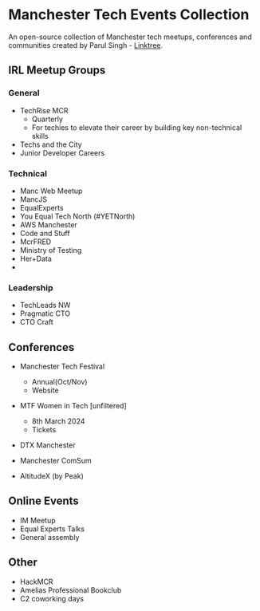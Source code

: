 # Manchester Tech Events Collection 
An open-source collection of Manchester tech meetups, conferences and communities created by Parul Singh - [Linktree](https://linktr.ee/theadhdtechrecruiter?utm_source=linktree_profile_share&ltsid=c84deea3-0d13-4d62-a138-05800b4803c5). 

## IRL Meetup Groups 

### General 

- TechRise MCR
  - Quarterly
  - For techies to elevate their career by building key non-technical skills
- Techs and the City
- Junior Developer Careers 

### Technical 

- Manc Web Meetup
- MancJS
- EqualExperts
- You Equal Tech North (#YETNorth)
- AWS Manchester
- Code and Stuff
- McrFRED
- Ministry of Testing
- Her+Data
- 

### Leadership 

- TechLeads NW
- Pragmatic CTO
- CTO Craft


## Conferences 

- Manchester Tech Festival
  - Annual(Oct/Nov)
  - Website

- MTF Women in Tech [unfiltered]
  - 8th March 2024
  - Tickets
 
- DTX Manchester
- Manchester ComSum
- AltitudeX (by Peak)

## Online Events 

- IM Meetup
- Equal Experts Talks
- General assembly
  

## Other 
- HackMCR 
- Amelias Professional Bookclub
- C2 coworking days 
